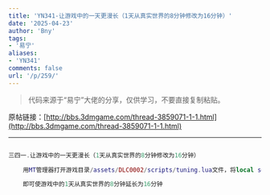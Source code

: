 ```yaml
---
title: 'YN341-让游戏中的一天更漫长（1天从真实世界的8分钟修改为16分钟）'
date: '2025-04-23'
author: 'Bny'
tags:
- '易宁'
aliases:
- 'YN341'
comments: false
url: '/p/259/'
---
```


> 代码来源于“易宁”大佬的分享，仅供学习，不要直接复制粘贴。

原帖链接：[http://bbs.3dmgame.com/thread-3859071-1-1.html](http://bbs.3dmgame.com/thread-3859071-1-1.html)

---

```lua  

三四一.让游戏中的一天更漫长（1天从真实世界的8分钟修改为16分钟）

	用MT管理器打开游戏目录/assets/DLC0002/scripts/tuning.lua文件，将local seg_time = 30替换为local seg_time = 60

	即可使游戏中的1天从真实世界的8分钟延长为16分钟

```  

